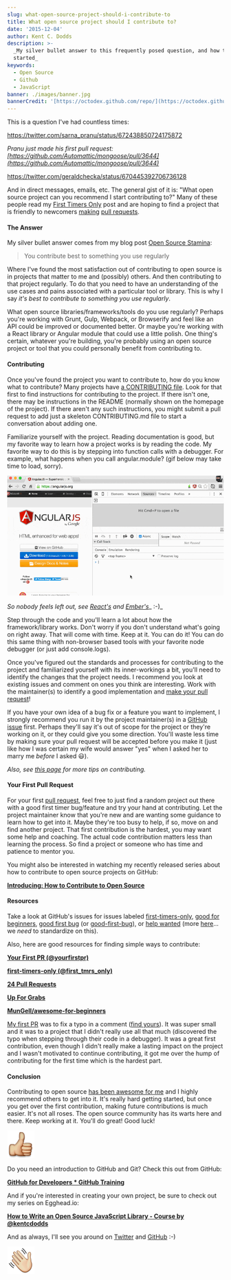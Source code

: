 ```yaml
---
slug: what-open-source-project-should-i-contribute-to
title: What open source project should I contribute to?
date: '2015-12-04'
author: Kent C. Dodds
description: >-
  _My silver bullet answer to this frequently posed question, and how to get
  started_
keywords:
  - Open Source
  - Github
  - JavaScript
banner: ./images/banner.jpg
bannerCredit: '[https://octodex.github.com/repo/](https://octodex.github.com/repo/)'
---
```


This is a question I've had countless times:

https://twitter.com/sarna_pranu/status/672438850724175872

_Pranu just made his first pull request:
[https://github.com/Automattic/mongoose/pull/3644](https://github.com/Automattic/mongoose/pull/3644)_

https://twitter.com/geraldchecka/status/670445392706736128

And in direct messages, emails, etc. The general gist of it is: "What open
source project can you recommend I start contributing to?" Many of these people
read my
[First Timers Only](https://medium.com/@kentcdodds/first-timers-only-78281ea47455)
post and are hoping to find a project that is friendly to newcomers
[making](https://help.github.com/articles/creating-a-pull-request/)
[pull requests](https://help.github.com/articles/using-pull-requests/).

#### The Answer

My silver bullet answer comes from my blog post
[Open Source Stamina](https://medium.com/@kentcdodds/open-source-stamina-dafd063f9932):

> You contribute best to something you use regularly

Where I've found the most satisfaction out of contributing to open source is in
projects that matter to me and (possibly) others. And then contributing to that
project regularly. To do that you need to have an understanding of the use cases
and pains associated with a particular tool or library. This is why I say _it's
best to contribute to something you use regularly_.

What open source libraries/frameworks/tools do you use regularly? Perhaps you're
working with Grunt, Gulp, Webpack, or Browserify and feel like an API could be
improved or documented better. Or maybe you're working with a React library or
Angular module that could use a little polish. One thing's certain, whatever
you're building, you're probably using an open source project or tool that you
could personally benefit from contributing to.

#### Contributing

Once you've found the project you want to contribute to, how do you know what to
contribute? Many projects have
[a CONTRIBUTING file](https://github.com/blog/1184-contributing-guidelines).
Look for that first to find instructions for contributing to the project. If
there isn't one, there may be instructions in the README (normally shown on the
homepage of the project). If there aren't any such instructions, you might
submit a pull request to add just a skeleton CONTRIBUTING.md file to start a
conversation about adding one.

Familiarize yourself with the project. Reading documentation is good, but my
favorite way to learn how a project works is by reading the code. My favorite
way to do this is by stepping into function calls with a debugger. For example,
what happens when you call angular.module? (gif below may take time to load,
sorry).

![a gif showing angular.module call in Chrome console](./images/0.gif)

_So nobody feels left out, see_ [_React's_](https://infinit.io/_/QzJrScq.gif)
_and_ [_Ember's_](https://infinit.io/_/XkZD3JH.gif)_ :-)_

Step through the code and you'll learn a lot about how the framework/library
works. Don't worry if you don't understand what's going on right away. That will
come with time. Keep at it. You can do it! You can do this same thing with
non-browser based tools with your favorite node debugger (or just add
console.logs).

Once you've figured out the standards and processes for contributing to the
project and familiarized yourself with its inner-workings a bit, you'll need to
identify the changes that the project needs. I recommend you look at existing
issues and comment on ones you think are interesting. Work with the
maintainer(s) to identify a good implementation and
[make your pull request](https://help.github.com/articles/creating-a-pull-request/)!

If you have your own idea of a bug fix or a feature you want to implement, I
strongly recommend you run it by the project maintainer(s) in a
[GitHub issue](https://guides.github.com/features/issues/) first. Perhaps
they'll say it's out of scope for the project or they're working on it, or they
could give you some direction. You'll waste less time by making sure your pull
request will be accepted before you make it (just like how I was certain my wife
would answer "yes" when I asked her to marry me _before_ I asked 😃).

_Also, see [this page](http://24pullrequests.com/contributing) for more tips on
contributing._

#### Your First Pull Request

For your first
[pull request](https://help.github.com/articles/using-pull-requests/), feel free
to just find a random project out there with a good first timer bug/feature and
try your hand at contributing. Let the project maintainer know that you're new
and are wanting some guidance to learn how to get into it. Maybe they're too
busy to help, if so, move on and find another project. That first contribution
is the hardest, you may want some help and coaching. The actual code
contribution matters less than learning the process. So find a project or
someone who has time and patience to mentor you.

You might also be interested in watching my recently released series about how
to contribute to open source projects on GitHub:

[**Introducing: How to Contribute to Open Source**](/blog/introducing-how-to-contribute-to-open-source)

#### Resources

Take a look at GitHub's issues for issues labeled
[first-timers-only](https://github.com/issues?utf8=%E2%9C%93&q=is%3Aopen+is%3Aissue+label%3Afirst-timers-only),
[good for beginners](https://github.com/issues?utf8=%E2%9C%93&q=is%3Aopen+is%3Aissue+label%3A%22good+for+beginners%22+),
[good first bug](https://github.com/issues?utf8=%E2%9C%93&q=is%3Aopen+is%3Aissue+label%3A%22good+first+bug%22+)
(or
[good-first-bug](https://github.com/issues?utf8=%E2%9C%93&q=is%3Aopen+is%3Aissue+label%3Agood-first-bug)),
or
[help wanted](https://github.com/issues?utf8=%E2%9C%93&q=is%3Aopen+is%3Aissue+label%3A%22help+wanted%22+)
(more [here](https://twitter.com/kentcdodds/status/672873736974897152)... we
_need_ to standardize on this).

Also, here are good resources for finding simple ways to contribute:

[**Your First PR (@yourfirstpr)**](https://twitter.com/yourfirstpr)

[**first-timers-only (@first_tmrs_only)**](https://twitter.com/first_tmrs_only)

[**24 Pull Requests**](http://24pullrequests.com/)

[**Up For Grabs**](http://up-for-grabs.net/#/)

[**MunGell/awesome-for-beginners**](https://github.com/MunGell/awesome-for-beginners)

[My first PR](http://firstpr.me/#kentcdodds) was to fix a typo in a comment
([find yours](http://firstpr.me/)). It was super small and it was to a project
that I didn't really use all that much (discovered the typo when stepping
through their code in a debugger). It was a great first contribution, even
though I didn't really make a lasting impact on the project and I wasn't
motivated to continue contributing, it got me over the hump of contributing for
the first time which is the hardest part.

#### Conclusion

Contributing to open source
[has been awesome for me](https://medium.com/@kentcdodds/how-getting-into-open-source-has-been-awesome-for-me-8480cd756a80)
and I highly recommend others to get into it. It's really hard getting started,
but once you get over the first contribution, making future contributions is
much easier. It's not all roses. The open source community has its warts here
and there. Keep working at it. You'll do great! Good luck!

![thumbs up](./images/1.png)

Do you need an introduction to GitHub and Git? Check this out from GitHub:

[**GitHub for Developers \* GitHub Training**](https://training.github.com/classes/developers/)

And if you're interested in creating your own project, be sure to check out my
series on Egghead.io:

[**How to Write an Open Source JavaScript Library - Course by @kentcdodds**](https://egghead.io/series/how-to-write-an-open-source-javascript-library)

And as always, I'll see you around on [Twitter](https://twitter.com/kentcdodds)
and [GitHub](https://github.com/kentcdodds) :-)

![See you on Twitter!](./images/2.png)
